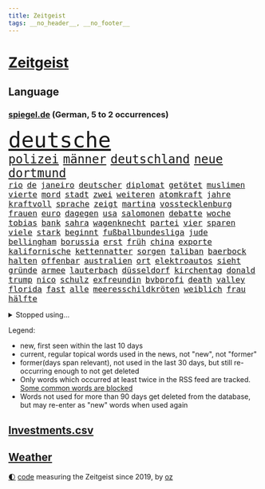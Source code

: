 ```yaml
---
title: Zeitgeist
tags: __no_header__, __no_footer__
---
```


# [Zeitgeist](https://oliz.io/zeitgeist/)

## Language

<h3><a href="https://www.spiegel.de" target="_blank">spiegel.de</a> (German, 5 to 2 occurrences)</h3>
<p style="font-family:monospace">
<span style="font-size:32pt"><a href="news_links.html#deutsche" class="current">deutsche</a></span>
<br>
<span style="font-size:18pt"><a href="news_links.html#polizei" class="current">polizei</a></span>
<span style="font-size:18pt"><a href="news_links.html#männer" class="current">männer</a></span>
<span style="font-size:18pt"><a href="news_links.html#deutschland" class="current">deutschland</a></span>
<span style="font-size:18pt"><a href="news_links.html#neue" class="current">neue</a></span>
<span style="font-size:18pt"><a href="news_links.html#dortmund" class="current">dortmund</a></span>
<br>
<span style="font-size:12pt"><a href="news_links.html#rio" class="current">rio</a></span>
<span style="font-size:12pt"><a href="news_links.html#de" class="current">de</a></span>
<span style="font-size:12pt"><a href="news_links.html#janeiro" class="new">janeiro</a></span>
<span style="font-size:12pt"><a href="news_links.html#deutscher" class="current">deutscher</a></span>
<span style="font-size:12pt"><a href="news_links.html#diplomat" class="current">diplomat</a></span>
<span style="font-size:12pt"><a href="news_links.html#getötet" class="current">getötet</a></span>
<span style="font-size:12pt"><a href="news_links.html#muslimen" class="current">muslimen</a></span>
<span style="font-size:12pt"><a href="news_links.html#vierte" class="current">vierte</a></span>
<span style="font-size:12pt"><a href="news_links.html#mord" class="current">mord</a></span>
<span style="font-size:12pt"><a href="news_links.html#stadt" class="current">stadt</a></span>
<span style="font-size:12pt"><a href="news_links.html#zwei" class="current">zwei</a></span>
<span style="font-size:12pt"><a href="news_links.html#weiteren" class="current">weiteren</a></span>
<span style="font-size:12pt"><a href="news_links.html#atomkraft" class="current">atomkraft</a></span>
<span style="font-size:12pt"><a href="news_links.html#jahre" class="current">jahre</a></span>
<span style="font-size:12pt"><a href="news_links.html#kraftvoll" class="current">kraftvoll</a></span>
<span style="font-size:12pt"><a href="news_links.html#sprache" class="current">sprache</a></span>
<span style="font-size:12pt"><a href="news_links.html#zeigt" class="current">zeigt</a></span>
<span style="font-size:12pt"><a href="news_links.html#martina" class="current">martina</a></span>
<span style="font-size:12pt"><a href="news_links.html#vosstecklenburg" class="current">vosstecklenburg</a></span>
<span style="font-size:12pt"><a href="news_links.html#frauen" class="current">frauen</a></span>
<span style="font-size:12pt"><a href="news_links.html#euro" class="current">euro</a></span>
<span style="font-size:12pt"><a href="news_links.html#dagegen" class="current">dagegen</a></span>
<span style="font-size:12pt"><a href="news_links.html#usa" class="current">usa</a></span>
<span style="font-size:12pt"><a href="news_links.html#salomonen" class="new">salomonen</a></span>
<span style="font-size:12pt"><a href="news_links.html#debatte" class="current">debatte</a></span>
<span style="font-size:12pt"><a href="news_links.html#woche" class="current">woche</a></span>
<span style="font-size:12pt"><a href="news_links.html#tobias" class="new">tobias</a></span>
<span style="font-size:12pt"><a href="news_links.html#bank" class="current">bank</a></span>
<span style="font-size:12pt"><a href="news_links.html#sahra" class="current">sahra</a></span>
<span style="font-size:12pt"><a href="news_links.html#wagenknecht" class="current">wagenknecht</a></span>
<span style="font-size:12pt"><a href="news_links.html#partei" class="current">partei</a></span>
<span style="font-size:12pt"><a href="news_links.html#vier" class="current">vier</a></span>
<span style="font-size:12pt"><a href="news_links.html#sparen" class="current">sparen</a></span>
<span style="font-size:12pt"><a href="news_links.html#viele" class="current">viele</a></span>
<span style="font-size:12pt"><a href="news_links.html#stark" class="current">stark</a></span>
<span style="font-size:12pt"><a href="news_links.html#beginnt" class="current">beginnt</a></span>
<span style="font-size:12pt"><a href="news_links.html#fußballbundesliga" class="current">fußballbundesliga</a></span>
<span style="font-size:12pt"><a href="news_links.html#jude" class="new">jude</a></span>
<span style="font-size:12pt"><a href="news_links.html#bellingham" class="new">bellingham</a></span>
<span style="font-size:12pt"><a href="news_links.html#borussia" class="current">borussia</a></span>
<span style="font-size:12pt"><a href="news_links.html#erst" class="current">erst</a></span>
<span style="font-size:12pt"><a href="news_links.html#früh" class="current">früh</a></span>
<span style="font-size:12pt"><a href="news_links.html#china" class="current">china</a></span>
<span style="font-size:12pt"><a href="news_links.html#exporte" class="current">exporte</a></span>
<span style="font-size:12pt"><a href="news_links.html#kalifornische" class="current">kalifornische</a></span>
<span style="font-size:12pt"><a href="news_links.html#kettennatter" class="new">kettennatter</a></span>
<span style="font-size:12pt"><a href="news_links.html#sorgen" class="current">sorgen</a></span>
<span style="font-size:12pt"><a href="news_links.html#taliban" class="current">taliban</a></span>
<span style="font-size:12pt"><a href="news_links.html#baerbock" class="current">baerbock</a></span>
<span style="font-size:12pt"><a href="news_links.html#halten" class="current">halten</a></span>
<span style="font-size:12pt"><a href="news_links.html#offenbar" class="current">offenbar</a></span>
<span style="font-size:12pt"><a href="news_links.html#australien" class="current">australien</a></span>
<span style="font-size:12pt"><a href="news_links.html#ort" class="current">ort</a></span>
<span style="font-size:12pt"><a href="news_links.html#elektroautos" class="current">elektroautos</a></span>
<span style="font-size:12pt"><a href="news_links.html#sieht" class="current">sieht</a></span>
<span style="font-size:12pt"><a href="news_links.html#gründe" class="current">gründe</a></span>
<span style="font-size:12pt"><a href="news_links.html#armee" class="current">armee</a></span>
<span style="font-size:12pt"><a href="news_links.html#lauterbach" class="current">lauterbach</a></span>
<span style="font-size:12pt"><a href="news_links.html#düsseldorf" class="current">düsseldorf</a></span>
<span style="font-size:12pt"><a href="news_links.html#kirchentag" class="new">kirchentag</a></span>
<span style="font-size:12pt"><a href="news_links.html#donald" class="current">donald</a></span>
<span style="font-size:12pt"><a href="news_links.html#trump" class="current">trump</a></span>
<span style="font-size:12pt"><a href="news_links.html#nico" class="current">nico</a></span>
<span style="font-size:12pt"><a href="news_links.html#schulz" class="current">schulz</a></span>
<span style="font-size:12pt"><a href="news_links.html#exfreundin" class="current">exfreundin</a></span>
<span style="font-size:12pt"><a href="news_links.html#bvbprofi" class="new">bvbprofi</a></span>
<span style="font-size:12pt"><a href="news_links.html#death" class="new">death</a></span>
<span style="font-size:12pt"><a href="news_links.html#valley" class="current">valley</a></span>
<span style="font-size:12pt"><a href="news_links.html#florida" class="current">florida</a></span>
<span style="font-size:12pt"><a href="news_links.html#fast" class="current">fast</a></span>
<span style="font-size:12pt"><a href="news_links.html#alle" class="current">alle</a></span>
<span style="font-size:12pt"><a href="news_links.html#meeresschildkröten" class="new">meeresschildkröten</a></span>
<span style="font-size:12pt"><a href="news_links.html#weiblich" class="current">weiblich</a></span>
<span style="font-size:12pt"><a href="news_links.html#frau" class="current">frau</a></span>
<span style="font-size:12pt"><a href="news_links.html#hälfte" class="current">hälfte</a></span>
</p>
<details>
<summary>Stopped using...</summary>
<p class="former" style="font-size:12pt">
angeordnet(654) leeren(654) stärken(654) ausschreitungen(653) meinung(653) atmosphäre(652) beantragen(652) dauer(652) erfahren(652) erteilt(652) fahrzeug(652) guter(652) spdpolitiker(652) belarus(651) christine(651) entdeckten(651) landesregierung(651) lukaschenko(651) magdeburg(651) wahlen(651) wünschen(651) hinweisen(650) jahrzehntelang(650) nannte(650) niveau(650) senken(650) verdachts(650) vorstand(650) auftakt(649) klimawandels(649) million(649) neuem(649) riss(649) spielraum(649) behandlung(648) belasten(648) beruf(648) einzug(648) entschuldigt(648) gegangen(648) gestohlen(648) jüngeren(648) leipziger(648) lockdown(648) länge(648) militärs(648) schnelle(648) theater(648) verzweifelt(648) zweier(648) 2015(647) ausgezeichnet(647) blockieren(647) boeing(647) bundestagswahl(647) einstieg(647) hinterlassen(647) schadet(647) schlimm(647) schnee(647) unterschiedlich(647) vorliegt(647) wütend(647) 12(646) abgeordneten(646) anleger(646) co(646) hören(646) rechts(646) tieren(646) unmut(646) warentest(646) übergeben(646) becker(645) eskalieren(645) geduld(645) größter(645) hongkong(645) hunde(645) kanzleramt(645) kaputt(645) landtag(645) mönchengladbach(645) nigeria(645) radsport(645) verwendet(645) virologe(645) weitet(645) zurzeit(645) allianz(644) bekämpfung(644) carsten(644) coronawelle(644) innenministerium(644) keller(644) schiedsrichter(644) schien(644) verraten(644) anwälte(643) befand(643) beginnen(643) belarussische(643) beschluss(643) bundesländern(643) favoriten(643) finanziell(643) klären(643) lebens(643) schwangere(643) senkt(643) spitze(643) trauer(643) vergangene(643) verschiebt(643) überprüft(643) konzentrieren(642) lastwagen(642) plaßmann(642) stuttmann(642) weite(642) dezember(641) entwickelt(641) erheben(641) medikamente(641) rechtsextremen(641) versagt(641) werke(641) 33(640) anthony(640) beteiligung(640) demonstrationen(640) tauchen(640) weltwirtschaft(640) bilden(639) reißt(639) entsprechende(638) fund(638) schwindet(638) torhüter(638) umweltministerin(638) bewährungsstrafe(637) fußballer(637) rücken(637) schnelltests(637) verbindet(637) wähler(637) hunderttausende(636) lieferten(636) william(636) 600(635) ausreichend(635) schwerem(635) verbreiten(635) billie(634) eilish(634) eklat(634) nachbarn(634) regiert(634) unterstützer(634) begann(633) psychische(633) überraschung(633) einschränkungen(632) störung(632) virologen(632) überprüfen(632) impfen(631) kooperation(631) olympische(631) mecklenburgvorpommern(630) tragödie(630) analysiert(629) indonesien(629) motiv(629) kinos(628) begriff(627) fernsehen(627) monats(627) einschätzung(626) vieles(626) februar(625) schrecken(625) vorteile(625) ähnliche(625) wusste(624) amerikas(623) pandemiebekämpfung(623) papier(623) regierungserklärung(623) großem(622) apps(621) mitarbeiterin(621) griechischen(620) insolvenz(620) konferenz(620) landesweit(620) stört(620) niederländischen(619) rang(618) syrer(617) vorwürfen(617) krisen(616) enorme(614) runden(612) provoziert(611) uhaft(610) afrikas(609) smartphones(608) veränderungen(606) erfolgreichen(603) wiedergewählt(602) eingeräumt(600) karlsruhe(598) farbe(590) strukturen(590) rolf(586) offener(584) billiger(583) 58(573) nachrichtenagentur(551) iv(544) glasgow(542) wucht(540) diagnose(535) vormarsch(523) verlusten(511) neuanfang(503) finanziellen(498) urteile(497) universitäten(496) russe(494) stimmenfang(493) elfjährigen(491) orte(489) gekippt(487) investor(479) daily(469) übrig(468) mitverantwortlich(460) kubicki(459) zwischenfall(454) stoltenberg(449) klimaaktivisten(447) grünes(435) auszeichnung(427) kugel(415) autofahrern(413) tennisstar(413) fossile(409) argument(405) ausgestellt(404) flohen(401) befragung(400) verschwörungsmythen(400) zusammenarbeiten(400) seither(396) fehlte(394) lee(391) leichten(390) rereportage(390) unwettern(390) tickets(389) terroranschlag(388) erlag(386) auswärtige(385) sichere(383) spitzenpolitiker(382) europol(380) norwegische(374) coup(373) tornado(373) assange(370) wikileaksgründer(370) chaotischen(369) venedig(367) hanau(365) c(363) konzentriert(362) fluten(354) pegasus(352) fraktion(349) nrwministerpräsident(346) supermärkte(346) erweisen(345) handelsverband(344) schuhe(343) analysten(339) nachträglich(339) angemeldet(336) löschen(332) verteuern(332) geleistet(328) chappatte(327) anhängern(326) vorhang(323) haushalt(322) samsung(322) kritischen(321) müttern(319) unterschiedlicher(318) befreiung(316) manuela(310) 12000(302) trage(299) vorfeld(299) worum(299) befragt(295) erzbischof(295) ostdeutschen(295) schulden(295) bitcoins(294) personelle(293) abtreibung(292) redet(292) eindringlich(291) emotionen(291) renten(291) umgebracht(291) exportiert(290) straftaten(290) natostaaten(288) auftritten(287) gefeuert(286) kunstwerke(286) aussichten(281) presseschau(279) begrüßen(277) leise(277) knappheit(276) nachziehen(276) parlamentarier(274) kälte(272) einsturz(270) rotterdam(270) sauer(270) coronalage(269) hendrik(269) wüst(269) gewaltsamer(267) abu(266) mond(263) oppositionsführer(263) kardashian(262) lockt(261) benutzt(260) unbekannter(260) feiertag(258) geopolitische(256) bayernprofi(255) zugeständnisse(254) beitreten(252) baldwin(250) hinsicht(249) separatisten(249) sekunde(248) bescheid(246) solcher(246) schusswaffen(245) ungestört(243) verzögerungen(239) quält(238) versicherung(237) aggressiven(235) entsteht(235) strompreise(235) bewirken(233) lebenslang(233) museen(233) auseinandersetzungen(231) kontrollierte(231) vietnam(231) strafstoß(229) erwiesen(228) begehen(227) lehrerinnen(227) sagten(227) explodieren(226) lasse(226) schwein(226) tauschen(225) eva(224) keeper(223) käme(223) mitleid(223) ministerinnen(222) versicherten(222) unterzeichnen(221) funklöcher(218) positiver(218) texte(217) vergabe(217) falsches(216) männlichkeit(216) verteuert(215) bemerkenswerte(214) totschlags(214) 87(213) stausee(213) traditionellen(212) antrittsbesuch(210) rätselhafter(210) gefühle(208) pur(205) 140(203) berger(203) chinesisches(203) nadal(203) bredouille(202) busse(201) autozulieferer(200) erkrankungen(200) flugzeugen(200) g7staaten(198) stuhl(198) verpflichtung(198) kannten(197) schaulustige(197) supermärkten(197) aufwendig(193) luhansk(193) bescheren(192) neuwagen(188) städtetag(188) verlangte(188) weitreichend(188) absolut(187) jubiläum(187) verkaufte(185) hungersnöte(184) protestierenden(184) austritt(180) jr(180) bonn(179) entführung(178) ukrainerin(176) buckinghampalast(175) klimaschädliche(175) klitschko(175) methan(175) operation(175) siebenjährige(175) vitali(175) royal(174) verzweifeln(174) wahlrechtsreform(174) braut(173) teilten(173) felsen(172) reichlich(172) reuters(171) abzuwenden(170) frankfurts(170) neuerung(170) beschuldigte(169) ergeben(169) macher(169) slowakei(169) zahlungen(168) aneinander(167) bitter(167) genaue(167) misstrauensvotum(165) weltkriegs(165) österreicher(165) premierministerin(164) überzeugung(164) luftfahrt(163) sofortige(163) versteckte(163) berlusconi(162) silvio(162) toryabgeordneter(160) beckham(159) cyberangriff(158) iga(158) schnellste(158) świątek(158) fraglich(157) herum(156) oppositionellen(156) rekonstruktion(155) 250000(153) bejubelt(153) bezos(153) jacht(153) ohio(153) außergewöhnlich(152) sturmböen(152) verwüstet(152) zivilen(152) krasse(151) nestlé(150) polizistin(150) wilhelmshaven(150) begleiten(149) ökostrom(149) augenzeugen(148) betrugs(146) mitgliedern(146) verhilft(146) rauchen(145) triumphiert(145) vereinigung(145) beraterin(144) dreharbeiten(144) neunten(144) projekts(144) terroranschläge(144) begehrt(142) überlebende(142) abbau(141) abdeslam(141) air(140) gefolgt(140) grey(140) mau(140) menschliches(140) 03(139) gestärkt(139) 1100(138) mittagspause(138) siegesserie(138) sklaverei(138) sicherheitsinteressen(136) rechtsextremist(135) terror(135) überweisen(135) betreiben(134) dienste(134) missbrauchsprozess(134) plätzen(134) verlangten(133) feierlichkeiten(132) kleben(132) stabil(132) anlässlich(131) konkretisiert(131) fritz(130) oleg(130) umbenannt(130) unsicher(130) beugt(129) geschosse(128) ausfällen(127) offizieller(127) verteidigungsbündnis(127) mobil(126) söldner(126) vereinbaren(126) bekundet(125) dog(125) rubel(125) importe(124) waffenlobby(124) willens(124) engagiert(123) evakuierungen(122) fußballverband(122) jochen(122) riskant(122) h(121) schnellere(121) aktionär(120) empören(120) zugunglück(120) bombardierung(119) rahmen(119) sorokin(119) absichtlich(118) bestehenden(118) bewusst(118) iwan(118) boxer(116) dylan(116) derartige(114) oligarch(114) 25jähriger(113) modernen(113) offiziere(113) drücken(112) glaube(112) interessantesten(112) trinkwasser(112) wiederaufbau(112) militärbündnisses(111) helm(110) kalt(110) reduzierung(110) vereinbarte(110) hahn(109) herrschte(108) ignorieren(108) zugelegt(108) merke(107) traktoren(107) legalisieren(106) aramco(105) erteilen(105) saudi(105) wiedervereinigung(105) überlebenden(105) ausrichten(104) bestreiten(104) einkaufszentrum(104) lohnpreisspirale(104) tegernsee(104) nordmazedonien(103) rechnungshof(103) mysteriöse(102) sachsenhausen(102) ten(102) drohe(101) gerüstet(100) zurückgedrängt(100) asphalt(99) flexibel(99) staatstragend(99) türkischer(99) abzusetzen(98) angeschlagene(98) jean(98) bräutigam(97) g7(97) rennserie(97) treue(97) mandat(96) tatverdächtiger(96) speichern(95) 34jähriger(94) beliebter(94) butscha(94) cambridge(93) entgleiste(93) wahllos(93) zeugnis(93) waggon(92) gfkkonsumklima(91) heutiger(91) teilnehmenden(91) lernrückstände(90) schweriner(90) umzugehen(90) warteten(90) verbreiteten(89) überwachungsvideos(89) antisemiten(88) auslieferungen(88) eliteeinheit(88) geeignet(88) lieferproblemen(88) ukrainebotschafter(88) anrecht(86) behoben(86) exkanzlerin(86) präsidentschaftswahlen(86) abrufbar(85) coronajahren(85) 24jährige(84) anschuldigungen(84) arminia(84) ausbeutung(84) qualifying(84) regierungsmitglieder(84) ufer(84) usmusiker(84) aufschwingt(83) flügen(83) michigan(83) müde(83) thermometer(83) billigen(82) einsetzt(82) endkunden(82) fahnder(82) festland(82) jahrhundertflut(82) jesus(82) recherchen(82) taifun(82) tierliebe(82) virtuelle(82) witze(82) zollkontrollen(82) datenschützer(81) gesamtsieg(81) islamist(81) junior(81) kopfsteinpflaster(81) nachvollziehbar(81) schwert(81) sjewjerodonezk(81) steile(81) touristenziel(81) akteure(80) coronazeit(80) hilfreich(80) reif(80) sollt(80) umrüsten(80) vereinbar(80) weizenimporte(80) chicago(79) krawallen(79) dhl(78) fahrräder(78) mischung(78) netzbetreiber(78) puigdemont(78) südchinesischen(78) würdigung(78) einzukaufen(77) leonard(77) mobilfunk(77) teures(77) zelebriert(77) kante(76) liiert(76) nrwregierung(76) rice(76) überfüllten(76) ausgerutscht(75) niedersächsische(75) npd(75) sau(75) unterlag(75) angelique(74) ausfuhren(74) cern(74) ferienhaus(74) hitzig(74) hongkonger(74) kerber(74) mitschnitt(74) schlamm(74) teilchenbeschleuniger(74) boateng(73) nachschub(73) querdenken(73) virtuell(73) erhobenen(72) jungstar(72) verfügbar(72) vorstellt(72) wütende(72) beratern(71) berüchtigter(71) hilfsleistungen(71) lettischen(71) lustig(71) niedrigere(71) zustände(71) 91jährige(70) avatar(70) bauchschmerzen(70) medienmogul(70) ukrainekonferenz(70) usrapper(70) zusammenkunft(70) 84(69) allenfalls(69) auswählen(69) herausgekommen(69) set(69) topspielerin(69) umwegen(69) zahlungsmittel(69) bewährte(68) filmset(68) nachnamen(68) hochzeiten(67) mittelfinger(67) scholz’(67) umbringen(67) unterrichten(67) westjordanland(67) entbunden(66) lösegeld(66) meisterleistung(66) schlangeninsel(66) stießen(66) stoffen(66) verheiratet(66) verstrickt(66) zaubern(66) erwog(65) putinvertraute(65) schwarzfahrer(65) stiehlt(65) tyrann(65) umzubringen(65) wissenschaftlern(65) alec(64) bett(64) entwendet(64) grenzschutzagentur(64) volksfest(64) fährte(63) g20gipfel(63) gucci(63) verona(63) einzelner(62) gaza(62) gegründeten(62) gun(62) klimakatastrophe(62) lesung(62) megan(62) spice(62) symbolpolitik(62) unternehmern(62) wehrte(62) erschreckend(61) ewigen(61) halbieren(61) insolvenzverwalter(61) miguel(61) r(61) unbewohnbar(61) untersuchungskommission(61) affenpockenvirus(60) arbeitskosten(60) clans(60) erkennbar(60) intellektuelle(60) lernlücken(60) lngterminal(60) nationalisten(60) objekte(60) schutzschirm(60) zapfsäulen(60) extras(59) kartenzahlungen(59) perspektiven(59) seeleute(59) verwendete(59) ansprechen(58) covid19fällen(58) dazwischen(58) gestohlene(58) aufzutreten(57) bgh(57) inhaftierter(57) telefone(57) tuchels(57) usstausee(57) zumutung(57) einflussnahme(56) geldautomatensprenger(56) gewerkschaftsbund(56) stefanos(56) tsitsipas(56) 184(55) bundesverteidigungsministerin(55) coronaaufholprogramm(55) gelobt(55) usbasketballstar(55) 44jähriger(54) akleh(54) entschädigungen(54) handelsketten(54) massivem(54) tierschützern(54) 2004(53) hauptrolle(53) reiseziel(53) shireen(53) truppenbesuch(53) aufsichtsratschef(52) batterietechnik(52) besitz(52) chefs(52) ibiza(52) juristen(52) borne(51) desaströse(51) laune(51) marcos(51) ministerposten(51) schusswaffenattacke(51) wahlrechtskommission(51) élisabeth(51) bewirkt(50) queere(50) totalausfall(50) zeitreise(50) 59(49) anerkennen(49) berufseinsteiger(49) herzlich(49) häftlinge(49) kostensteigerungen(49) praxen(49) radikalisierte(49) finalen(48) formulierungen(48) regimegegner(48) situationen(48) trainings(48) transit(48) wohlstandsverlust(48) beeinträchtigungen(47) erntete(47) gasförderung(47) royale(47) verbrennungsmotor(47) ölkonzerne(47) ausgebucht(46) bekundeten(46) burnout(46) einzigen(46) feldmann(46) konservativer(46) reality(46) restlichen(46) todesangst(46) trümmer(46) vollgas(46) dividende(45) einfangen(45) einsparen(45) jobverlust(45) muskeln(45) rangers(45) zentralbankchef(45) aufgeschoben(44) monatsgehalt(44) nervös(44) ostchinesischen(44) polizeigewalt(44) relegationsspiel(44) unfreiwillige(44) vorteilsannahme(44) wahlkreisen(44) warschaus(44) bundesverwaltungsgerichts(43) charakterlichen(43) gravierend(43) killnet(43) liveticker(43) monatelange(43) naturkatastrophen(43) projektilen(43) ross(43) sexistischer(43) skelett(43) berüchtigten(42) schicksale(42) verzeihung(42) weltrangliste(42) clevere(41) einheimischen(41) handwerker(41) joshua(41) künstlichen(41) quälte(41) triumphierte(41) verbrennungsmotoren(41) burg(40) erkannt(40) ernährungssicherheit(40) lehrergewerkschaften(40) literaturarchiv(40) marbach(40) rechtlich(40) schwarzgrüne(40) sätzen(40) argentinischen(39) banksy(39) bundesligarückkehrer(39) crewmitglieder(39) etagenbetten(39) hochzeitsfeier(39) lob(39) topfavorit(39) wals(39) provozieren(38) rtlshow(38) senegal(38) theresa(38) adresse(37) angezählt(37) chaotisch(37) debütantin(37) knapper(37) matches(37) mixed(37) renommierte(37) schwuler(37) verschrieben(37) zugestellt(37) freunden(36) luxuriös(36) monte(36) natonorderweiterung(36) spiegeldatenanalyse(36) tschechischen(36) wachmann(36) 1938(35) 40stundenwoche(35) deutete(35) erstligisten(35) gegenwart(35) gerichtstermin(35) kevinprince(35) margot(35) nordamerikas(35) vereinsgeschichte(35) wohnungskonzern(35) zelte(35) 34jährige(34) afdlandesverband(34) edeka(34) möbel(34) schieben(34) tankstellen(34) weitergeben(34) zulassung(34) arbeitgebern(33) attestiert(33) bergungskräfte(33) gesuchten(33) konzertierte(33) selbsttest(33) unfug(33) verrennen(33) carles(32) depeche(32) erreger(32) fletcher(32) g7treffen(32) guardian(32) sudan(32) alltags(31) arztpraxen(31) profi(31) bescheinigt(30) bleiberecht(30) eskapaden(30) geröll(30) integrierte(30) notaufnahme(30) philadelphia(30) rudert(30) schlusssprint(30) übergewinnsteuer(30) again(29) fotografinnen(29) gerungen(29) kalif(29) regionalen(29) transportieren(29) finde(28) geschäftsmann(28) haften(28) intime(28) neuseelands(28) rechtsextrem(28) südchinesisches(28) vries(28) zerrüttet(28) favre(27) kostenlosen(27) kriminalreporter(27) entgleisten(26) grabstein(26) kutsche(26) vorläufigen(26) zusammenhängt(26) 500000(25) einfallen(25) geschaffen(25) halter(25) ikea(25) kugeln(25) nhl(25) plakate(25) skopje(25) verbesserte(25) 31jährigen(24) alzheimer(24) comingout(24) cruz(24) definieren(24) ted(24) vorübergehende(24) zealand(24) zuwanderung(24) angerufen(23) appellierten(23) gewaltexzesse(23) götze(23) heide(23) klebt(23) vermeintliche(23) zeugenaussagen(23) beast(22) begeht(22) biologie(22) bundeskartellamt(22) erstreiten(22) nachbarschaft(22) prozessbeginn(22) sommerreisewelle(22) sowjetrepublik(22) tiroler(22) vorantreiben(22) abonnenten(21) ataman(21) beherrschte(21) bundes(21) drogeriekette(21) ferda(21) freigestellt(21) fühlten(21) haien(21) kämen(21) mittwochvormittag(21) spiegelveranstaltung(21) trans(21) tschetschenischen(21) verpflichtend(21) bestie(20) biontech(19) kaltblütige(19) menasse(19) nordafrika(19) technologie(19) überschwemmen(19) bedrohlichere(18) bekennt(18) bestürzung(18) flüssigkeit(18) g7gipfels(18) otte(18) these(18) torpedierte(18) totalenergies(18) achtparteienregierung(17) aktienindex(17) björn(17) fdpjustizminister(17) feststellen(17) höcke(17) plünderungen(17) reinhard(17) theo(17) absurden(16) ausmaße(16) jobcenter(16) linksbündnis(16) notenbanken(16) salzgitter(16) schwarzmeerhafen(16) wirksamkeit(16) zweikampf(16) 83jähriger(15) antidiskriminierungsbeauftragten(15) bordeaux(15) rechtmäßig(15) stabilisieren(15) 175(14) batterien(14) cyberangriffe(14) errichtet(14) grüßen(14) humboldtuniversität(14) überführung(14) bandera(13) depression(13) drogenprobleme(13) expertenrat(13) ferienbeginn(13) grundstein(13) siebziger(13) verlobte(13) atomstrom(12) coronasachverständigenrat(12) rasenmähen(12) usbotschaft(12) verehrung(12) duschen(11) schwächelt(11) total(11) verherrlichte(11) warmen(11) überwunden(11)
</p>
</details>
<p>Legend:
<ul>
<li><span class="new">new</span>, first seen within the last 10 days</li>
<li><span class="current">current</span>, regular topical words used in the news, not "new", not "former"</li>
<li><span class="former">former(days span relevant)</span>, not used in the last 30 days, but still re-occurring enough to not get deleted</li>
<li>Only words which occurred at least twice in the RSS feed are tracked. <a href="language/filters.py">Some common words are blocked</a></li>
<li>Words not used for more than 90 days get deleted from the database, but may re-enter as "new" words when used again</li>
</ul>
</p>

## [Investments](investments.html)[.csv](investments.csv)

## [Weather](weather.html)

<footer>
<a href="javascript:toggleTheme()" class="nav">🌓</a>
<a href="https://github.com/ooz/zeitgeist">code</a> measuring the Zeitgeist since 2019, by <a href="https://oliz.io">oz</a>
</footer>
